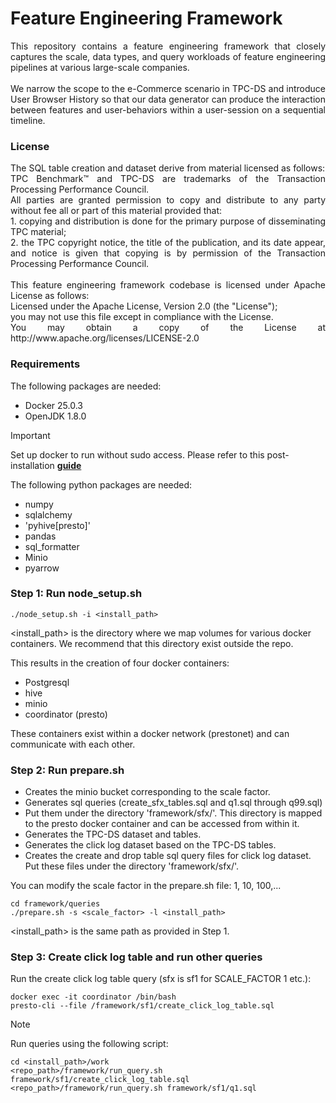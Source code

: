 # **Feature Engineering Framework**

<div align="justify">
This repository contains a feature engineering framework that closely captures the scale, data types, and query
workloads of feature engineering pipelines at various large-scale companies.<br />
<br />
We narrow the scope to the e-Commerce scenario in TPC-DS and introduce User Browser History so that our data
generator can produce the interaction between features and user-behaviors within a user-session on a sequential
timeline.
</div>


### **License**

<div align="justify">
The SQL table creation and dataset derive from material licensed as follows:<br />
TPC Benchmark™ and TPC-DS are trademarks of the Transaction Processing Performance Council.<br />
All parties are granted permission to copy and distribute to any party without fee all or part of this material 
provided that:<br />
1. copying and distribution is done for the primary purpose of disseminating TPC material;<br />
2. the TPC copyright notice, the title of the publication, and its date appear, and notice is given that copying 
is by permission of the Transaction Processing Performance Council.<br />
<br />
This feature engineering framework codebase is licensed under Apache License as follows:<br />
Licensed under the Apache License, Version 2.0 (the "License");<br />
you may not use this file except in compliance with the License.<br />
You may obtain a copy of the License at http://www.apache.org/licenses/LICENSE-2.0
</div>


### **Requirements**

The following packages are needed:
* Docker 25.0.3
* OpenJDK 1.8.0

> [!IMPORTANT]
> Set up docker to run without sudo access. Please refer to this post-installation
  [**guide**](https://docs.docker.com/engine/install/linux-postinstall/)

The following python packages are needed:
* numpy
* sqlalchemy
* 'pyhive[presto]'
* pandas
* sql_formatter
* Minio
* pyarrow


### **Step 1: Run node_setup.sh**

```shell script
./node_setup.sh -i <install_path>
```
<install_path> is the directory where we map volumes for various docker containers. We recommend that this
directory exist outside the repo.

This results in the creation of four docker containers: 
* Postgresql 
* hive 
* minio 
* coordinator (presto)

These containers exist within a docker network (prestonet) and can communicate with each other. 

### **Step 2: Run prepare.sh**

* Creates the minio bucket corresponding to the scale factor.
* Generates sql queries (create_sfx_tables.sql and q1.sql through q99.sql)
* Put them under the directory 'framework/sfx/'. This directory is mapped to the presto docker container
  and can be accessed from within it.
* Generates the TPC-DS dataset and tables.
* Generates the click log dataset based on the TPC-DS tables.
* Creates the create and drop table sql query files for click log dataset. Put these files under the
  directory 'framework/sfx/'.

You can modify the scale factor in the prepare.sh file: 1, 10, 100,...

```shell script
cd framework/queries
./prepare.sh -s <scale_factor> -l <install_path>
```

<install_path> is the same path as provided in Step 1.

### **Step 3: Create click log table and run other queries**

Run the create click log table query (sfx is sf1 for SCALE_FACTOR 1 etc.):

```shell script
docker exec -it coordinator /bin/bash
presto-cli --file /framework/sf1/create_click_log_table.sql
```

> [!NOTE]
> Run queries using the following script:
>
> ```shell script
> cd <install_path>/work
> <repo_path>/framework/run_query.sh framework/sf1/create_click_log_table.sql
> <repo_path>/framework/run_query.sh framework/sf1/q1.sql
> ```

